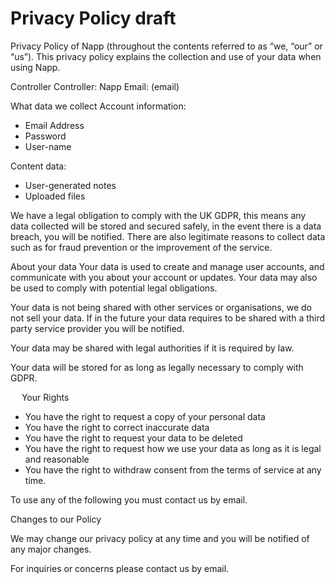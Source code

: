 # Privacy Policy draft

Privacy Policy of Napp (throughout the contents referred to as “we, “our” or “us”). This privacy policy explains the collection and use of your data when using Napp.

Controller
Controller: Napp
Email: (email)


What data we collect
Account information:
-	Email Address
-	Password
-	User-name 

Content data:
-	User-generated notes
-	Uploaded files


We have a legal obligation to comply with the UK GDPR, this means any data collected will be stored and secured safely, in the event there is a data breach, you will be notified. There are also legitimate reasons to collect data such as for fraud prevention or the improvement of the service.

About your data
Your data is used to create and manage user accounts, and communicate with you about your account or updates. 
Your data may also be used to comply with potential legal obligations.

Your data is not being shared with other services or organisations, we do not sell your data. If in the future your data requires to be shared with a third party service provider you will be notified. 

Your data may be shared with legal authorities if it is required by law.

Your data will be stored for as long as legally necessary to comply with GDPR.


 
Your Rights

-	You have the right to request a copy of your personal data
-	You have the right to correct inaccurate data
-	You have the right to request your data to be deleted
-	You have the right to request how we use your data as long as it is legal and reasonable
-	You have the right to withdraw consent from the terms of service at any time.

To use any of the following you must contact us by email.



Changes to our Policy

We may change our privacy policy at any time and you will be notified of any major changes.



For inquiries or concerns please contact us by email.
